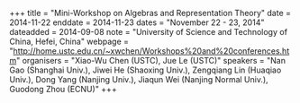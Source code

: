 +++
title = "Mini-Workshop on Algebras and Representation Theory"
date = 2014-11-22
enddate = 2014-11-23
dates = "November 22 - 23, 2014"
dateadded = 2014-09-08
note = "University of Science and Technology of China, Hefei, China"
webpage = "http://home.ustc.edu.cn/~xwchen/Workshops%20and%20conferences.htm"
organisers = "Xiao-Wu Chen (USTC), Jue Le (USTC)"
speakers = "Nan Gao (Shanghai Univ.), Jiwei He (Shaoxing Univ.), Zengqiang Lin (Huaqiao Univ.), Dong Yang (Nanjing Univ.), Jiaqun Wei (Nanjing Normal Univ.), Guodong Zhou (ECNU)"
+++
